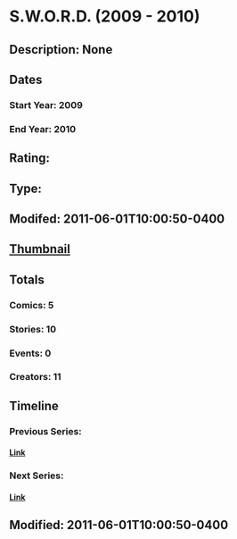 # S.W.O.R.D. (2009 - 2010)
## Description: None
## Dates
### Start Year: 2009
### End Year: 2010
## Rating: 
## Type: 
## Modifed: 2011-06-01T10:00:50-0400
## [Thumbnail](http://i.annihil.us/u/prod/marvel/i/mg/6/10/4bb409e07355b.jpg)
## Totals
### Comics: 5
### Stories: 10
### Events: 0
### Creators: 11
## Timeline
### Previous Series: 
#### [Link]()
### Next Series: 
#### [Link]()
## Modified: 2011-06-01T10:00:50-0400